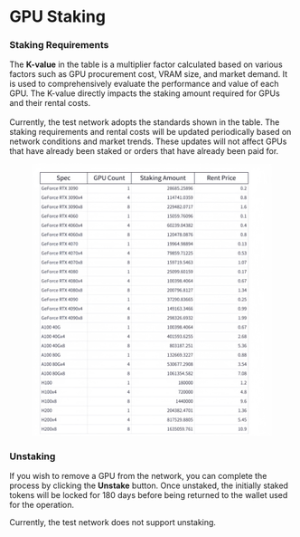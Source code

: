 # GPU Staking

### **Staking Requirements**

The **K-value** in the table is a multiplier factor calculated based on various factors such as GPU procurement cost, VRAM size, and market demand. It is used to comprehensively evaluate the performance and value of each GPU. The K-value directly impacts the staking amount required for GPUs and their rental costs. \
\
Currently, the test network adopts the standards shown in the table. The staking requirements and rental costs will be updated periodically based on network conditions and market trends. These updates will not affect GPUs that have already been staked or orders that have already been paid for.

<figure><img src="../.gitbook/assets/IMG_2849.JPG" alt=""><figcaption></figcaption></figure>

### **Unstaking**&#x20;

If you wish to remove a GPU from the network, you can complete the process by clicking the **Unstake** button. Once unstaked, the initially staked tokens will be locked for 180 days before being returned to the wallet used for the operation.&#x20;

Currently, the test network does not support unstaking.
